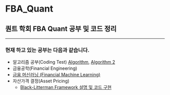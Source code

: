 # FBA_Quant

## 퀀트 학회 FBA Quant 공부 및 코드 정리
---
### 현재 하고 있는 공부는 다음과 같습니다.

* 알고리즘 공부(Coding Test) [Algorithm](https://github.com/inandout-kr/FBA_Quant/tree/main/Coding_Test), [Algorithm 2](https://github.com/inandout-kr/FBA_Quant/issues)
* 금융공학(Financial Engineering)
* [금융 머신러닝 (Financial Machine Learning)](https://github.com/inandout-kr/FBA_Quant/tree/main/Financial_Machine_Learning/Week%201)
* 자산가격 결정(Asset Pricing)
  * [Black-Litterman Framework 설명 및 코드 구현](https://github.com/inandout-kr/FBA_Quant/blob/main/Black-Litterman_Python/Black-Litterman-Framework.ipynb)
